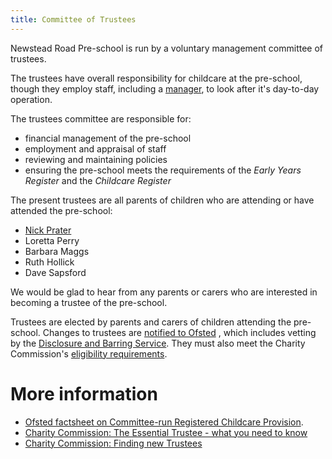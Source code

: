 ```yaml
---
title: Committee of Trustees
---
```


Newstead Road Pre-school is run by a voluntary management committee of trustees.

The trustees have overall responsibility for childcare at the pre-school, though they employ staff,
including a [manager](/staff/pat_mcgowan.html), to look after it's day-to-day operation.

The trustees committee are responsible for:

* financial management of the pre-school
* employment and appraisal of staff
* reviewing and maintaining policies
* ensuring the pre-school meets the requirements of the _Early Years Register_ and the _Childcare Register_

The present trustees are all parents of children who are attending or have attended the pre-school:

* [Nick Prater](/trustees/nick_prater.html)
* Loretta Perry
* Barbara Maggs
* Ruth Hollick
* Dave Sapsford

We would be glad to hear from any parents or carers who are interested in becoming a trustee of the pre-school.

Trustees are elected by parents and carers of children attending the pre-school. Changes to trustees are 
[notified to Ofsted](http://www.ofsted.gov.uk/resources/childcare-registration-form-declaration-and-consent-form-for-all-individuals-connected-registered-pr)
, which includes vetting by the [Disclosure and Barring Service](https://www.gov.uk/government/organisations/disclosure-and-barring-service/about).
They must also meet the Charity Commission's [eligibility requirements](http://www.charitycommission.gov.uk/publications/cc30.aspx#6). 


# More information #

* [Ofsted factsheet on Committee-run Registered Childcare Provision](http://www.ofsted.gov.uk/resources/factsheet-childcare-committee-run-registered-childcare-provision).
* [Charity Commission: The Essential Trustee - what you need to know](http://www.charitycommission.gov.uk/publications/cc3.aspx)
* [Charity Commission: Finding new Trustees](http://www.charitycommission.gov.uk/publications/cc30.aspx)
